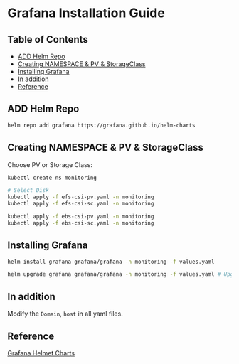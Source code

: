 # Grafana Installation Guide

## Table of Contents
- [ADD Helm Repo](#add-helm-repo)
- [Creating NAMESPACE & PV & StorageClass](#creating-namespace--pv--storageclass)
- [Installing Grafana](#installing-grafana)
- [In addition](#in-addition)
- [Reference](#reference)

## ADD Helm Repo

```bash
helm repo add grafana https://grafana.github.io/helm-charts
```

## Creating NAMESPACE & PV & StorageClass

Choose PV or Storage Class:

```bash
kubectl create ns monitoring

# Select Disk 
kubectl apply -f efs-csi-pv.yaml -n monitoring
kubectl apply -f efs-csi-sc.yaml -n monitoring

kubectl apply -f ebs-csi-pv.yaml -n monitoring
kubectl apply -f ebs-csi-sc.yaml -n monitoring
```

## Installing Grafana

```bash
helm install grafana grafana/grafana -n monitoring -f values.yaml

helm upgrade grafana grafana/grafana -n monitoring -f values.yaml # Upgrade Method
```

## In addition
Modify the `Domain`, `host` in all yaml files.

## Reference
[Grafana Helmet Charts](https://github.com/grafana/helm-charts)


